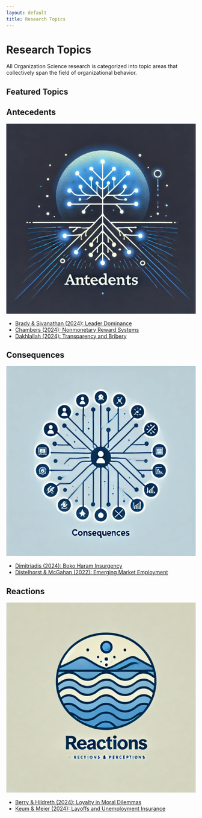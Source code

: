 ```yaml
---
layout: default
title: Research Topics
---
```


# Research Topics

All Organization Science research is categorized into topic areas that collectively span the field of organizational behavior.

## Featured Topics

<section class="featured-topics">
  <div class="topic">
    <h2>Antecedents</h2>
    <img src="assets/images/antecedents.jpg" alt="Antecedents">
    <ul>
      <li><a href="/topics/antecedents.html#brady2024">Brady & Sivanathan (2024): Leader Dominance</a></li>
      <li><a href="/topics/antecedents.html#chambers2024">Chambers (2024): Nonmonetary Reward Systems</a></li>
      <li><a href="/topics/antecedents.html#dakhlallah2024">Dakhlallah (2024): Transparency and Bribery</a></li>
    </ul>
  </div>
  <div class="topic">
    <h2>Consequences</h2>
    <img src="assets/images/consequences.jpg" alt="Consequences">
    <ul>
      <li><a href="/topics/consequences.html#dimitriadis2024">Dimitriadis (2024): Boko Haram Insurgency</a></li>
      <li><a href="/topics/consequences.html#distelhorst2022">Distelhorst & McGahan (2022): Emerging Market Employment</a></li>
    </ul>
  </div>
  <div class="topic">
    <h2>Reactions</h2>
    <img src="assets/images/reactions.jpg" alt="Reactions">
    <ul>
      <li><a href="/topics/reactions.html#berry2024">Berry & Hildreth (2024): Loyalty in Moral Dilemmas</a></li>
      <li><a href="/topics/reactions.html#keum2024">Keum & Meier (2024): Layoffs and Unemployment Insurance</a></li>
    </ul>
  </div>
</section>
